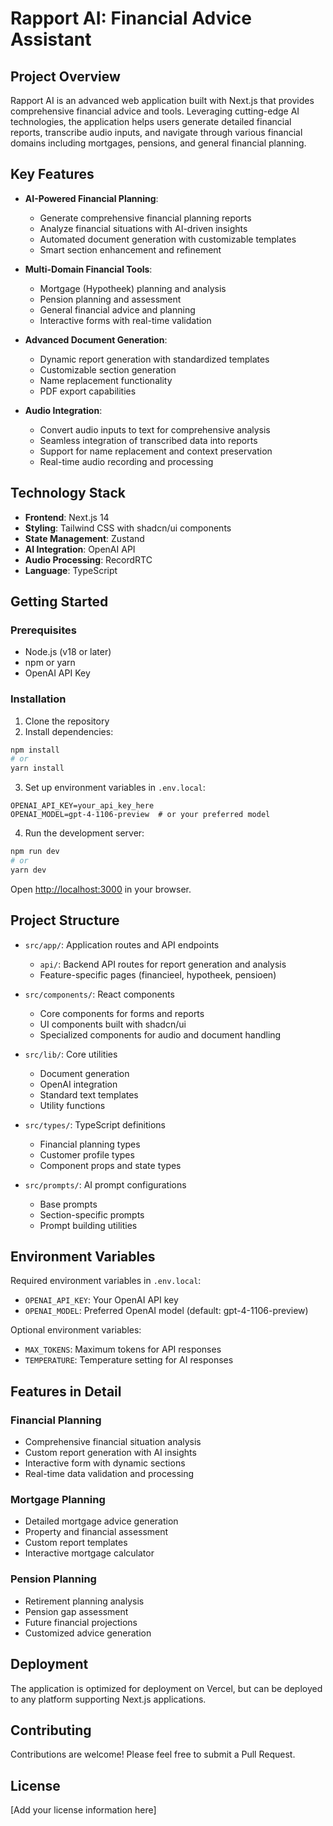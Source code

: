 # Rapport AI: Financial Advice Assistant

## Project Overview

Rapport AI is an advanced web application built with Next.js that provides comprehensive financial advice and tools. Leveraging cutting-edge AI technologies, the application helps users generate detailed financial reports, transcribe audio inputs, and navigate through various financial domains including mortgages, pensions, and general financial planning.

## Key Features

- **AI-Powered Financial Planning**: 
  - Generate comprehensive financial planning reports
  - Analyze financial situations with AI-driven insights
  - Automated document generation with customizable templates
  - Smart section enhancement and refinement

- **Multi-Domain Financial Tools**:
  - Mortgage (Hypotheek) planning and analysis
  - Pension planning and assessment
  - General financial advice and planning
  - Interactive forms with real-time validation

- **Advanced Document Generation**:
  - Dynamic report generation with standardized templates
  - Customizable section generation
  - Name replacement functionality
  - PDF export capabilities

- **Audio Integration**:
  - Convert audio inputs to text for comprehensive analysis
  - Seamless integration of transcribed data into reports
  - Support for name replacement and context preservation
  - Real-time audio recording and processing

## Technology Stack

- **Frontend**: Next.js 14
- **Styling**: Tailwind CSS with shadcn/ui components
- **State Management**: Zustand
- **AI Integration**: OpenAI API
- **Audio Processing**: RecordRTC
- **Language**: TypeScript

## Getting Started

### Prerequisites

- Node.js (v18 or later)
- npm or yarn
- OpenAI API Key

### Installation

1. Clone the repository
2. Install dependencies:
```bash
npm install
# or
yarn install
```

3. Set up environment variables in `.env.local`:
```env
OPENAI_API_KEY=your_api_key_here
OPENAI_MODEL=gpt-4-1106-preview  # or your preferred model
```

4. Run the development server:
```bash
npm run dev
# or
yarn dev
```

Open [http://localhost:3000](http://localhost:3000) in your browser.

## Project Structure

- `src/app/`: Application routes and API endpoints
  - `api/`: Backend API routes for report generation and analysis
  - Feature-specific pages (financieel, hypotheek, pensioen)

- `src/components/`: React components
  - Core components for forms and reports
  - UI components built with shadcn/ui
  - Specialized components for audio and document handling

- `src/lib/`: Core utilities
  - Document generation
  - OpenAI integration
  - Standard text templates
  - Utility functions

- `src/types/`: TypeScript definitions
  - Financial planning types
  - Customer profile types
  - Component props and state types

- `src/prompts/`: AI prompt configurations
  - Base prompts
  - Section-specific prompts
  - Prompt building utilities

## Environment Variables

Required environment variables in `.env.local`:
- `OPENAI_API_KEY`: Your OpenAI API key
- `OPENAI_MODEL`: Preferred OpenAI model (default: gpt-4-1106-preview)

Optional environment variables:
- `MAX_TOKENS`: Maximum tokens for API responses
- `TEMPERATURE`: Temperature setting for AI responses

## Features in Detail

### Financial Planning
- Comprehensive financial situation analysis
- Custom report generation with AI insights
- Interactive form with dynamic sections
- Real-time data validation and processing

### Mortgage Planning
- Detailed mortgage advice generation
- Property and financial assessment
- Custom report templates
- Interactive mortgage calculator

### Pension Planning
- Retirement planning analysis
- Pension gap assessment
- Future financial projections
- Customized advice generation

## Deployment

The application is optimized for deployment on Vercel, but can be deployed to any platform supporting Next.js applications.

## Contributing

Contributions are welcome! Please feel free to submit a Pull Request.

## License

[Add your license information here]
